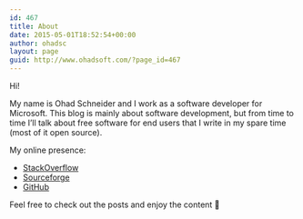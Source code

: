 ```yaml
---
id: 467
title: About
date: 2015-05-01T18:52:54+00:00
author: ohadsc
layout: page
guid: http://www.ohadsoft.com/?page_id=467
---
```

Hi!

My name is Ohad Schneider and I work as a software developer for Microsoft. This blog is mainly about software development, but from time to time I&#8217;ll talk about free software for end users that I write in my spare time (most of it open source).

My online presence:

  * <a href="http://stackoverflow.com/users/67824/ohad-schneider" target="_blank">StackOverflow</a>
  * <a href="https://sourceforge.net/u/ohadsc/profile/" target="_blank">Sourceforge</a>
  * <a href="https://github.com/ohadschn" target="_blank">GitHub</a>

Feel free to check out the posts and enjoy the content 🙂